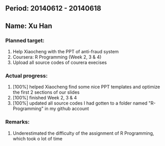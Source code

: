 ## Period: 20140612 - 20140618
## Name: Xu Han

### Planned target:
1.   Help Xiaocheng with the PPT of anti-fraud system
2.   Coursera: R Programming (Week 2, 3 & 4)
3.   Upload all source codes of courera execises

### Actual progress:
1.   [100%] helped Xiaocheng find some nice PPT templates and optimize the first 2 sections of our slides
2.   [100%] finished Week 2, 3 & 4 
3.   [100%] updated all source codes I had gotten to a folder named "R-Programming" in my github account

### Remarks:
1.   Underestimated the difficulty of the assignment of R Programming, which took o lot of time
